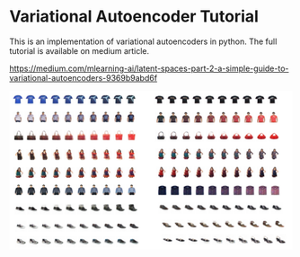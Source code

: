 # Variational Autoencoder Tutorial
This is an implementation of variational autoencoders in python. The full tutorial is available on medium article.

https://medium.com/mlearning-ai/latent-spaces-part-2-a-simple-guide-to-variational-autoencoders-9369b9abd6f

![vae image](vae.png)
